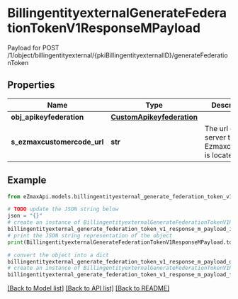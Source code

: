 # BillingentityexternalGenerateFederationTokenV1ResponseMPayload

Payload for POST /1/object/billingentityexternal/{pkiBillingentityexternalID}/generateFederationToken

## Properties

Name | Type | Description | Notes
------------ | ------------- | ------------- | -------------
**obj_apikeyfederation** | [**CustomApikeyfederation**](CustomApikeyfederation.md) |  | 
**s_ezmaxcustomercode_url** | **str** | The url of the server the Ezmaxcustomer is located | 

## Example

```python
from eZmaxApi.models.billingentityexternal_generate_federation_token_v1_response_m_payload import BillingentityexternalGenerateFederationTokenV1ResponseMPayload

# TODO update the JSON string below
json = "{}"
# create an instance of BillingentityexternalGenerateFederationTokenV1ResponseMPayload from a JSON string
billingentityexternal_generate_federation_token_v1_response_m_payload_instance = BillingentityexternalGenerateFederationTokenV1ResponseMPayload.from_json(json)
# print the JSON string representation of the object
print(BillingentityexternalGenerateFederationTokenV1ResponseMPayload.to_json())

# convert the object into a dict
billingentityexternal_generate_federation_token_v1_response_m_payload_dict = billingentityexternal_generate_federation_token_v1_response_m_payload_instance.to_dict()
# create an instance of BillingentityexternalGenerateFederationTokenV1ResponseMPayload from a dict
billingentityexternal_generate_federation_token_v1_response_m_payload_from_dict = BillingentityexternalGenerateFederationTokenV1ResponseMPayload.from_dict(billingentityexternal_generate_federation_token_v1_response_m_payload_dict)
```
[[Back to Model list]](../README.md#documentation-for-models) [[Back to API list]](../README.md#documentation-for-api-endpoints) [[Back to README]](../README.md)


